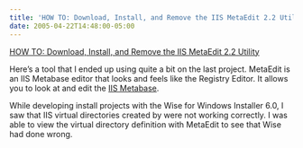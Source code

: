 ```yaml
---
title: 'HOW TO: Download, Install, and Remove the IIS MetaEdit 2.2 Utility'
date: 2005-04-22T14:48:00-05:00
---
```

[HOW TO: Download, Install, and Remove the IIS MetaEdit 2.2 Utility](http://support.microsoft.com/default.aspx?scid=KB;EN-US;Q232068)

Here&#8217;s a tool that I ended up using quite a bit on the last project. MetaEdit is an IIS Metabase editor that looks and feels like the Registry Editor. It allows you to look at and edit the [IIS Metabase](http://msdn.microsoft.com/library/default.asp?url=/library/en-us/iissdk/html/1e030be8-2659-4d09-bb45-79ee7d2073d4.asp?frame=true). 

While developing install projects with the Wise for Windows Installer 6.0, I saw that IIS virtual directories created by were not working correctly. I was able to view the virtual directory definition with MetaEdit to see that Wise had done wrong.
